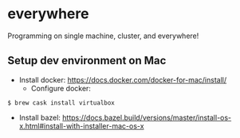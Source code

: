 # everywhere

Programming on single machine, cluster, and everywhere!

## Setup dev environment on Mac

* Install docker: https://docs.docker.com/docker-for-mac/install/
  * Configure docker:
```
$ brew cask install virtualbox
```
* Install bazel: https://docs.bazel.build/versions/master/install-os-x.html#install-with-installer-mac-os-x
